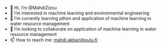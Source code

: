 - 👋 Hi, I’m @MahdiZizou
- 👀 I’m interested in machine learning and environmental engineering
- 🌱 I’m currently learning pthon and application of machine learning in water resource management
- 💞️ I’m looking to collaborate on application of machine learning in water resource management
- 📫 How to reach me: mahdi.akbari@oulu.fi

<!---
MahdiZizou/MahdiZizou is a ✨ special ✨ repository because its `README.md` (this file) appears on your GitHub profile.
You can click the Preview link to take a look at your changes.
--->
